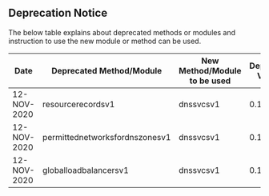 ## Deprecation Notice

The below table explains about deprecated methods or modules and instruction to use the new module or method can be used.

| Date | Deprecated Method/Module | New Method/Module to be used | Deprecated Version | Maintenance Removed Version | Comment |
| ---- | ------------------------ | ------------------------------- | ------------------ | --------------------------- | --- |
| 12-NOV-2020 | resourcerecordsv1 | dnssvcsv1 | 0.12.0 | TBD | To ease finding modules |
| 12-NOV-2020 | permittednetworksfordnszonesv1 | dnssvcsv1 | 0.12.0 | TBD | To ease finding modules |
| 12-NOV-2020 | globalloadbalancersv1 | dnssvcsv1 | 0.12.0 | TBD | To ease finding modules |